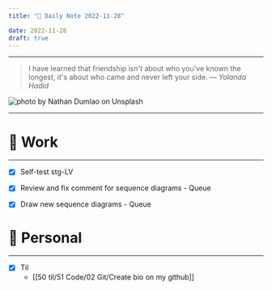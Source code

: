 ```yaml
---
title: "🌱 Daily Note 2022-11-28"

date: 2022-11-28
draft: true
---
```



---

> I have learned that friendship isn't about who you've known the longest, it's about who came and never left your side.
> — <cite>Yolanda Hadid</cite>

![photo by Nathan Dumlao on Unsplash](https://images.unsplash.com/photo-1600298881974-6be191ceeda1?crop=entropy&cs=tinysrgb&fm=jpg&ixid=MnwzNjM5Nzd8MHwxfHJhbmRvbXx8fHx8fHx8fDE2Njk2MDM4NDY&ixlib=rb-4.0.3&q=80&w=500&h=500)

---


# 💼 Work
---
- [x] Self-test stg-LV
- [x] Review and fix comment for sequence diagrams - Queue
- [x] Draw new sequence diagrams - Queue


# 🌱 Personal
---
- [x] Til
	- [[50 til/51 Code/02 Git/Create bio on my github]]
